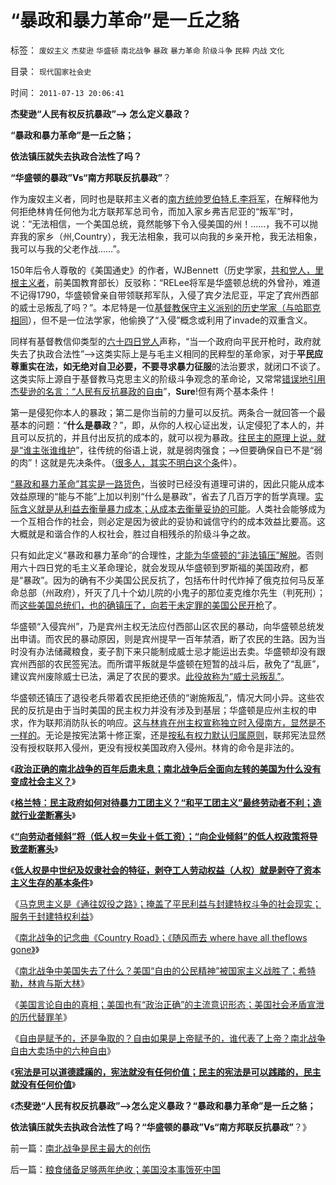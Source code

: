 # “暴政和暴力革命”是一丘之貉

标签： `废奴主义` `杰斐逊` `华盛顿` `南北战争` `暴政` `暴力革命` `阶级斗争` `民粹` `内战` `文化` 

目录： `现代国家社会史`

时间： `2011-07-13 20:06:41`

**杰斐逊“人民有权反抗暴政”——> 怎么定义暴政？**

**“暴政和暴力革命”是一丘之貉；**

**依法镇压就失去执政合法性了吗？**

**“华盛顿的暴政”Vs“南方邦联反抗暴政”**？

作为废奴主义者，同时也是联邦主义者的[南方统帅罗伯特.E.李将军](../../../2011/3/21/非法无正义！众神与将军！.md)，在解释他为何拒绝林肯任何他为北方联邦军总司令，而加入家乡弗吉尼亚的“叛军”时，说：“无法相信，一个美国总统，竟然能够下令入侵美国的州！……，我不可以抛弃我的家乡（州,Country），我无法相象，我可以向我的乡亲开枪，我无法相象，我可以与我的父老作战……”。

150年后令人尊敬的《美国通史》的作者，WJBennett（历史学家，[共和党人，里根主义者](../../../2011/5/6/里根的保守主义和格兰特总统.md)，前美国教育部长）反驳称：“RELee将军是华盛顿总统的外曾孙，难道不记得1790，华盛顿曾亲自带领联邦军队，入侵了宾夕法尼亚，平定了宾州西部的威士忌叛乱了吗？”。本尼特是一位[基督教保守主义派别的历史学家（与哈耶克相同](../../../2011/2/26/哈耶克的错误和奥地利学派的弱点.md)），但不是一位法学家，他偷换了“入侵”概念或利用了invade的双重含义。

同样有基督教信仰类型的[六十四日党人](http://hi.baidu.com/darthchn/blog/item/7668d7077bc2db73020881a6.html)声称，“当一个政府向平民开枪时，政府就失去了执政合法性”——>这类实际上是与毛主义相同的民粹型的革命家，对于**平民应尊重实在法，如无绝对自卫必要，不要寻求暴力征服**的法治要求，就闭口不谈了。这类实际上源自于基督教马克思主义的阶级斗争观念的革命论，又常常[错误地引用杰斐逊的名言：“人民有反抗暴政的自由](../../../2011/4/20/伟大的杰斐逊最伟大的贡献.md)”，**Sure**!但有两个基本条件！

第一是侵犯你本人的暴政；第二是你当前的力量可以反抗。两条合一就回答一个最基本的问题：“**什么是暴政**？”，即，从你的人权心证出发，认定侵犯了本人的，并且可以反抗的，并且付出反抗的成本的，就可以视为暴政。[往民主的原理上说，就是“谁主张谁维护](../../../2011/4/3/“谁主张谁维护”是法制的起点.md)”，往传统的俗语上说，就是弱肉强食；——>但要确保自已不是“弱的肉”！这就是先决条件。（[很多人，其实不明白这个条](../../../2009/9/4/上帝总是和您的正义离得远远的.md)件）。

[“暴政和暴力革命”其实是一路货色](../../../2010/9/15/五四统治者段祺瑞和暴力行为.md)，当彼时已经没有道理可讲的，因此只能从成本效益原理的“能与不能”上加以判别“什么是暴政”，省去了几百万字的哲学真理。[实际含义就是从利益去衡量暴力成本；从成本去衡量妥协的可能](../../../2010/1/9/revolution不是革命，不需要流血牺牲.md)。人类社会能够成为一个互相合作的社会，则必定是因为彼此的妥协和诚信守约的成本效益比要高。这大概就是和谐合作的人权社会，胜过自相残杀的阶级斗争之故。

只有如此定义“暴政和暴力革命”的合理性，[才能为华盛顿的“非法镇压”解脱](../../../2009/7/12/政府依法执法不是镇压.md)。否则用六十四日党的毛主义革命理论，就会发现从华盛顿到罗斯福的美国政府，都是“暴政”。因为的确有不少美国公民反抗了，包括布什时代炸掉了俄克拉何马反革命总部（州政府），歼灭了几十个幼儿院的小鬼子的那位麦克维尔先生（判死刑）；而[这些美国总统们，也的确镇压了，向若干未定罪的美国公民开枪](../../../2011/2/25/非洲动乱的逻辑和极端分子.md)了。

华盛顿“入侵宾州”，乃是宾州主权无法应付西部山区农民的暴动，向华盛顿总统发出申请。而农民的暴动原因，则是宾州提早一百年禁酒，断了农民的生路。因为当时没有办法储藏粮食，麦子割下来只能制成威士忌才能运出去卖。华盛顿却没有跟宾州西部的农民签宪法。而所谓平叛就是华盛顿在短暂的战斗后，赦免了“乱匪”，建议宾州废除威士已法，满足了农民的要求。[此役故称为“威士忌叛乱”](../../../2011/5/9/有限的革命，有限的战争.md)。

华盛顿还镇压了退役老兵带着农民拒绝还债的“谢施叛乱”，情况大同小异。这些农民的反抗是由于当时美国的民主权力并没有涉及到基层；华盛顿是应州主权的申求，作为联邦消防队长的响应。[这与林肯在州主权宣称独立时入侵南方，显然是不一样的](../../../2011/7/7/南北战争揭开了现代道德圣战的潘多拉魔盒.md)。无论是按宪法第十修正案，还是[按私有权力默认归属原则](../../../2011/6/21/国民性本善，监管欲望就是邪恶.md)，联邦宪法显然没有授权联邦入侵州，更没有授权美国政府入侵州。林肯的命令是非法的。

《[**政治正确的南北战争的百年后患未息；南北战争后全面向左转的美国为什么没有变成社会主义？**](../../../2011/7/9/政治正确的南北战争是否做错了什么？.md)》

《[**格兰特：民主政府如何对待暴力工团主义？“和平工团主义”最终劳动者不利；造就行业垄断寡头**](../../../2011/7/10/工团主义造就行政垄断寡头.md)》

《[**“向劳动者倾斜”将（低人权＝失业＋低工资）；“向企业倾斜”的低人权政策将导致垄断寡头**](../../../2011/7/10/“向劳动者倾斜”将（低人权＝失业＋低工资）.md)》

《[**低人权是中世纪及奴隶社会的特征，剥夺工人劳动权益（人权）就是剥夺了资本主义生存的基本条件**](../../../2011/7/10/中世纪及奴隶社会的特征.md)》

《[马克思主义是《通往奴役之路》；掩盖了平民利益与封建特权斗争的社会现实；服务于封建特权利益](../../../2011/7/10/彻头彻尾的《通往奴役之路》.md)》

《[南北战争的记念曲《Country Road》；《随风而去 where have all theflows gone》](../../../2011/7/11/南北战争记念曲《CountryRoad》随风而去.md)》

《[南北战争中美国失去了什么？美国“自由的公民精神”被国家主义战胜了；希特勒，林肯与斯大林](../../../2011/7/11/南北战争合众国失去的最珍贵的什么？.md)》

《[美国言论自由的真相；美国也有“政治正确”的主流意识形态；美国社会矛盾宣泄的历代替罪羊](../../../2011/7/11/美国言论自由的真相和历代的替罪羊.md)》

《[自由是赋予的，还是争取的？自由如果是上帝赋予的，谁代表了上帝？南北战争自由大卖场中的六种自由](../../../2011/7/13/自由是赋予的，还是争取的？南北战争的六种“自由”.md)》

《[**宪法是可以道德蹂躏的，宪法就没有任何价值；民主的宪法是可以践踏的，民主就没有任何价值**](../../../2011/7/13/南北战争是民主最大的创伤.md)》

《**杰斐逊“人民有权反抗暴政”——>怎么定义暴政？“暴政和暴力革命”是一丘之貉；**

**依法镇压就失去执政合法性了吗？“华盛顿的暴政”Vs“南方邦联反抗暴政”**？》



前一篇：[南北战争是民主最大的创伤](../../../2011/7/13/南北战争是民主最大的创伤.md)

后一篇：[粮食储备足够两年绝收；美国没本事饿死中国](../../../2011/7/13/粮食储备足够两年绝收；美国没本事饿死中国.md)